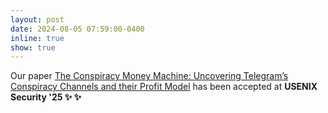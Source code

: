 ```yaml
---
layout: post
date: 2024-08-05 07:59:00-0400
inline: true
show: true
---
```


Our paper <a href="./assets/pdf/USENIX_Conspiracy.pdf" target="blank">The Conspiracy Money Machine: Uncovering
Telegram’s Conspiracy Channels and their Profit Model</a> has been accepted at <strong>USENIX Security '25 <strong> :sparkles: :sparkles:
